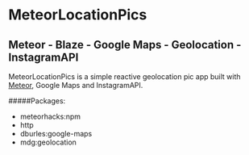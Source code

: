 # MeteorLocationPics

## Meteor - Blaze - Google Maps - Geolocation - InstagramAPI

MeteorLocationPics is a simple reactive geolocation pic app built with [Meteor](http://meteor.com), Google Maps and InstagramAPI.


#####Packages:

- meteorhacks:npm
- http
- dburles:google-maps
- mdg:geolocation
